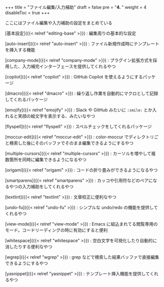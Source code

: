 +++
title = "ファイル編集/入力補助"
draft = false
pre = "<b>4. </b>"
weight = 4
disableToc = true
+++

ここにはファイル編集や入力補助の設定をまとめている

[基本設定]({{< relref "editing-base" >}})
: 編集周りの基本的な設定

[auto-insert]({{< relref "auto-insert" >}})
: ファイル新規作成時にテンプレートを挿入する機能

[company-mode]({{< relref "company-mode" >}})
: プラグイン拡張方式を採用した、入力補完インターフェースを提供してくれるやつ

[copilot]({{< relref "copilot" >}})
: GitHub Copilot を使えるようにするパッケージ

[dmacro]({{< relref "dmacro" >}})
: 繰り返し作業を自動的にマクロとして記録してくれるパッケージ

[emojify]({{< relref "emojify" >}})
: Slack や GitHub みたいに `:smile:` とか入れると笑顔の絵文字を表示する、みたいなやつ

[flyspell]({{< relref "flyspell" >}})
: スペルチェックをしてくれるパッケージ

[moccur-edit]({{< relref "moccur-edit" >}})
: color-moccur でディレクトリごと検索した後にそのバッファでそのまま編集できるようにするやつ

[multiple-cursors]({{< relref "multiple-cursors" >}})
: カーソルを増やして複数箇所を同時に編集できるようになるやつ

[origami]({{< relref "origami" >}})
: コードの折り畳みができるようになるやつ

[smartparens]({{< relref "smartparens" >}})
: カッコや引用符などのペアになるやつの入力補助をしてくれるやつ

[textlint]({{< relref "textlint" >}})
: 文章校正に便利なやつ

[undo-fu]({{< relref "undo-fu" >}})
: シンプルな undo/redo の機能を提供してくれるやつ

[view-mode]({{< relref "view-mode" >}})
: Emacs に組込まれてる閲覧専用のモード。コードリーディングの時に有効にすると便利

[whitespace]({{< relref "whitespace" >}})
: 空白文字を可視化したり自動的に消したりする便利なやつ

[wgrep]({{< relref "wgrep" >}})
: grep などで検索した結果バッファで直接編集できるようにするやつ

[yasnippet]({{< relref "yasnippet" >}})
: テンプレート挿入機能を提供してくれるやつ
